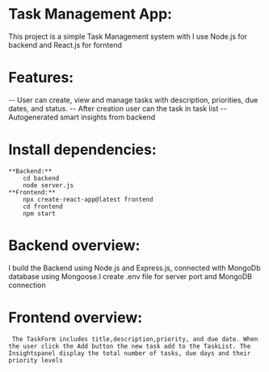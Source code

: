 # Task Management App:
 This project is a simple Task Management system with I use Node.js for backend and React.js for forntend 

 # Features:
   -- User can create, view and manage tasks with description, priorities, due dates, and status.
   -- After creation user can the task in task list 
   -- Autogenerated smart insights from backend

 # Install dependencies:
    **Backend:**
        cd backend
        node server.js
    **Frontend:**
        npx create-react-app@latest frontend 
        cd frontend
        npm start

# Backend overview:
   I build the Backend using Node.js and Express.js, connected with MongoDb database using Mongoose.I create .env file for server port and MongoDB connection

# Frontend overview:
     The TaskForm includes title,description,priority, and due date. When the user click the Add button the new task add to the TaskList. The Insightspanel display the total number of tasks, due days and their priority levels